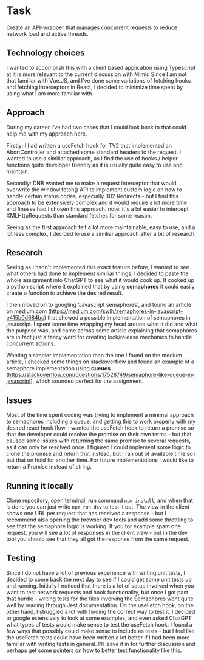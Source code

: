 # Task

Create an API-wrapper that manages concurrent requests to reduce network load and active threads.

## Technology choices

I wanted to accomplish this with a client based application using Typescript at it is more relevant to the current discussion with Mimir.
Since I am not that familiar with Vue.JS, and I've done some variations of fetching hooks and fetching interceptors in React, I decided
to minimize time spent by using what I am more familiar with.

## Approach

During my career I've had two cases that I could look back to that could help me with my approach here.

Firstly; I had written a useFetch hook for TV2 that implemented an AbortController and attached some standard headers to the request. I wanted to
use a similiar approach, as I find the use of hooks / helper functions quite developer friendly as it is usually quite easy to use and maintain.

Secondly: DNB wanted me to make a request interceptor that would overwrite the window.fetch() API to implement custom logic on how to handle certain status codes, 
especially 302 Redirects - but I find this approach to be extensively complex and it would require a lot more time and finesse had I chosen this approach.
note: it's a lot easier to intercept XMLHttpRequests than standard fetches for some reason.

Seeing as the first approach felt a lot more maintainable, easy to use, and a lot less complex, I decided to use a similiar approach after a bit of research.

## Research

Seeing as I hadn't implemented this exact feature before, I wanted to see what others had done to implement similiar things. I decided to paste the whole 
assignment into ChatGPT to see what it would cook up. It cooked up a python script where it explained that by using **semaphores** it could easily create
a function to achieve the desired result. 

I then moved on to googling 'Javascript semaphores', and found an article on medium.com (https://medium.com/swlh/semaphores-in-javascript-e415b0d684bc)
that showed a possible implementation of semaphores in javascript. I spent some time wrapping my head around what it did and what the purpose was, and 
came across some article explaining that semaphores are in fact just a fancy word for creating lock/release mechanics to handle concurrent actions.

Wanting a simpler implementation than the one I found on the medium article, I checked some things on stackoverflow and found an example of a semaphore
implementation using **queues** (https://stackoverflow.com/questions/17528749/semaphore-like-queue-in-javascript), which sounded perfect for the assignment. 

## Issues

Most of the time spent coding was trying to implement a minimal approach to semaphores including a queue, and getting this to work properly with my desired
react hook flow. I wanted the useFetch hook to return a promise so that the developer could resolve the promise on their own terms - but that caused
some issues with returning the same promise to several requests, as it can only be resolved once. I figiured I could implement some logic to clone the promise and return
that instead, but I ran out of available time so I put that on hold for another time. For future implementations I would like to return a Promise instead of string.

## Running it locally

Clone repository, open terminal, run command `npm install`, and when that is done you can just write `npm run dev` to test it out. 
The view in the client shows one URL per request that has received a response - but I recommend also opening the browser dev tools
and add some throttling to see that the semaphore logic is working. If you for example spam one request, you will see a lot of responses
in the client view - but in the dev tool you should see that they all got the response from the same request.

## Testing

Since I do not have a lot of previous experience with writing unit tests, I decided to come back the next day to see if I could get some unit tests up and running.
Initially I noticed that there is a lot of setup involved when you want to test network requests and hook functionality, but once I got past that hurdle - writing 
tests for the files involving the Semaphores went quite well by reading through Jest documentation. On the useFetch hook, on the other hand, I struggled a lot with
finding the correct way to test it. I decided to google extensively to look at some examples, and even asked ChatGPT what types of tests would make sense to test 
the useFetch hook. I found a few ways that possibly could make sense to include as tests - but I feel like the useFetch tests could have been written a lot better 
if I had been more familiar with writing tests in general. I'll leave it in for further discussion and perhaps get some pointers on how to better test functionality
like this.
